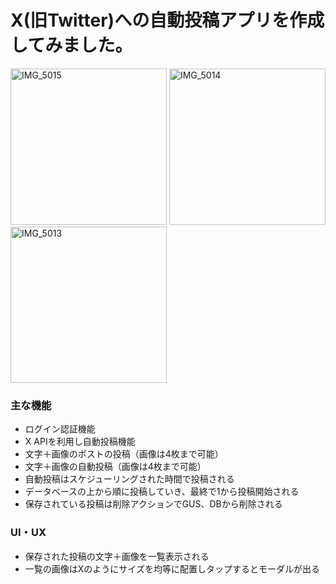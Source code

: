 # X(旧Twitter)への自動投稿アプリを作成してみました。

<img src="https://github.com/mpnakamura/x-automatic-posting-app/assets/142252092/27d9477a-a690-40be-99ed-8b32d24b7f7e" width="250" height="250" alt="IMG_5015">
<img src="https://github.com/mpnakamura/x-automatic-posting-app/assets/142252092/0bb10923-534c-4841-abce-6a1bbffe615e" width="250" height="250" alt="IMG_5014">
<img src="https://github.com/mpnakamura/x-automatic-posting-app/assets/142252092/9d6dbbb5-7edb-4ab4-bcd5-a507fec85d5c" width="250" height="250" alt="IMG_5013">


<h3>
  主な機能
</h3>

<ul>
  <li>
    ログイン認証機能
  </li>
  <li>
    X APIを利用し自動投稿機能
  </li>
  
  <li>
    文字＋画像のポストの投稿（画像は4枚まで可能）
  </li>
  <li>
    文字＋画像の自動投稿（画像は4枚まで可能）
  </li>
  <li>
    自動投稿はスケジューリングされた時間で投稿される
  </li>
  <li>
    データベースの上から順に投稿していき、最終で1から投稿開始される
  </li>
  <li>
    保存されている投稿は削除アクションでGUS、DBから削除される
  </li>
</ul>

<h3>UI・UX</h3>

<ul>
  <li>
    保存された投稿の文字＋画像を一覧表示される
  </li>
  <li>
   一覧の画像はXのようにサイズを均等に配置しタップするとモーダルが出る
  </li>

</ul>
